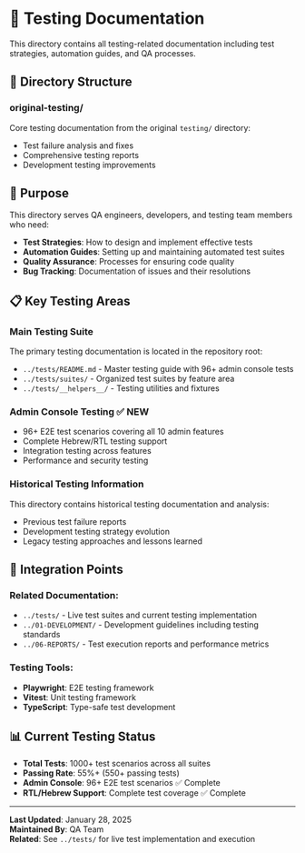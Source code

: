 # 🧪 Testing Documentation

This directory contains all testing-related documentation including test strategies, automation guides, and QA processes.

## 📁 Directory Structure

### **original-testing/**
Core testing documentation from the original `testing/` directory:
- Test failure analysis and fixes  
- Comprehensive testing reports
- Development testing improvements

## 🎯 **Purpose**

This directory serves QA engineers, developers, and testing team members who need:
- **Test Strategies**: How to design and implement effective tests
- **Automation Guides**: Setting up and maintaining automated test suites
- **Quality Assurance**: Processes for ensuring code quality
- **Bug Tracking**: Documentation of issues and their resolutions

## 📋 **Key Testing Areas**

### **Main Testing Suite**
The primary testing documentation is located in the repository root:
- `../tests/README.md` - Master testing guide with 96+ admin console tests
- `../tests/suites/` - Organized test suites by feature area
- `../tests/__helpers__/` - Testing utilities and fixtures

### **Admin Console Testing** ✅ **NEW**
- 96+ E2E test scenarios covering all 10 admin features
- Complete Hebrew/RTL testing support
- Integration testing across features
- Performance and security testing

### **Historical Testing Information**
This directory contains historical testing documentation and analysis:
- Previous test failure reports
- Development testing strategy evolution
- Legacy testing approaches and lessons learned

## 🔗 **Integration Points**

### **Related Documentation:**
- `../tests/` - Live test suites and current testing implementation
- `../01-DEVELOPMENT/` - Development guidelines including testing standards
- `../06-REPORTS/` - Test execution reports and performance metrics

### **Testing Tools:**
- **Playwright**: E2E testing framework
- **Vitest**: Unit testing framework  
- **TypeScript**: Type-safe test development

## 📊 **Current Testing Status**

- **Total Tests**: 1000+ test scenarios across all suites
- **Passing Rate**: 55%+ (550+ passing tests)
- **Admin Console**: 96+ E2E test scenarios ✅ Complete
- **RTL/Hebrew Support**: Complete test coverage ✅ Complete

---

**Last Updated**: January 28, 2025  
**Maintained By**: QA Team  
**Related**: See `../tests/` for live test implementation and execution 